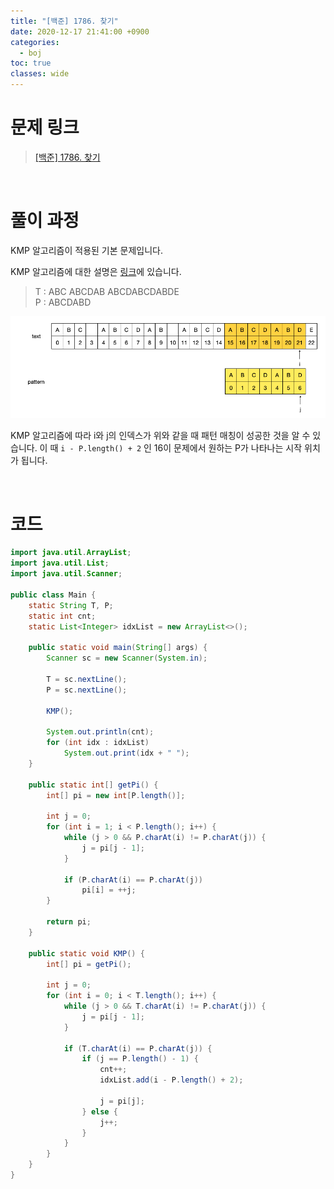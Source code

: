 ```yaml
---
title: "[백준] 1786. 찾기"
date: 2020-12-17 21:41:00 +0900
categories:
  - boj
toc: true
classes: wide
---
```


# 문제 링크

> [[백준] 1786. 찾기](https://www.acmicpc.net/problem/1786)

<br>

# 풀이 과정

KMP 알고리즘이 적용된 기본 문제입니다.

KMP 알고리즘에 대한 설명은 [링크](http://ddb8036631.github.io/알고리즘/KMP1)에 있습니다.

> T : ABC ABCDAB ABCDABCDABDE  
> P : ABCDABD

![/assets/images/백준_1786_찾기.png](/assets/images/백준_1786_찾기.png)

KMP 알고리즘에 따라 i와 j의 인덱스가 위와 같을 때 패턴 매칭이 성공한 것을 알 수 있습니다. 이 때 `i - P.length() + 2` 인 16이 문제에서 원하는 P가 나타나는 시작 위치가 됩니다.

<br>

# 코드

```java
import java.util.ArrayList;
import java.util.List;
import java.util.Scanner;

public class Main {
    static String T, P;
    static int cnt;
    static List<Integer> idxList = new ArrayList<>();

    public static void main(String[] args) {
        Scanner sc = new Scanner(System.in);

        T = sc.nextLine();
        P = sc.nextLine();

        KMP();

        System.out.println(cnt);
        for (int idx : idxList)
            System.out.print(idx + " ");
    }

    public static int[] getPi() {
        int[] pi = new int[P.length()];

        int j = 0;
        for (int i = 1; i < P.length(); i++) {
            while (j > 0 && P.charAt(i) != P.charAt(j)) {
                j = pi[j - 1];
            }

            if (P.charAt(i) == P.charAt(j))
                pi[i] = ++j;
        }

        return pi;
    }

    public static void KMP() {
        int[] pi = getPi();

        int j = 0;
        for (int i = 0; i < T.length(); i++) {
            while (j > 0 && T.charAt(i) != P.charAt(j)) {
                j = pi[j - 1];
            }

            if (T.charAt(i) == P.charAt(j)) {
                if (j == P.length() - 1) {
                    cnt++;
                    idxList.add(i - P.length() + 2);

                    j = pi[j];
                } else {
                    j++;
                }
            }
        }
    }
}
```
